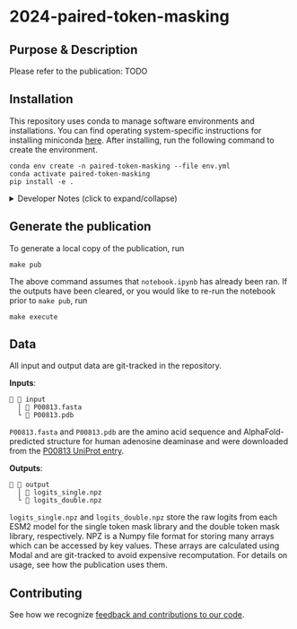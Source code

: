 # 2024-paired-token-masking

## Purpose & Description

Please refer to the publication:  TODO

## Installation

This repository uses conda to manage software environments and installations. You can find operating system-specific instructions for installing miniconda [here](https://docs.conda.io/projects/miniconda/en/latest/). After installing, run the following command to create the environment.

```{bash}
conda env create -n paired-token-masking --file env.yml
conda activate paired-token-masking
pip install -e .
```

<details><summary>Developer Notes (click to expand/collapse)</summary>

1. Install your pre-commit hooks:

    ```{bash}
    pre-commit install
    ```

    This installs the pre-commit hooks defined in your config (`./.pre-commit-config.yaml`).

2. Export your conda environment before sharing:

    As your project develops, the number of dependencies in your environment may increase. Whenever you install new dependencies (using either `pip install` or `mamba install`), you should update the environment file using the following command.

    ```{bash}
    conda env export --from-history --no-builds > envs/dev.yml
    ```

    `--from-history` only exports packages that were explicitly added by you (e.g., the packages you installed with `pip` or `mamba`) and `--no-builds` removes build specification from the exported packages to increase portability between different platforms.
</details>

## Generate the publication

To generate a local copy of the publication, run

```{bash}
make pub
```

The above command assumes that `notebook.ipynb` has already been ran. If the outputs have been cleared, or you would like to re-run the notebook prior to `make pub`, run

```{bash}
make execute
```

## Data

All input and output data are git-tracked in the repository.

**Inputs**:

```{bash}
  input
  │  P00813.fasta
  └  P00813.pdb
```

`P00813.fasta` and `P00813.pdb` are the amino acid sequence and AlphaFold-predicted structure for human adenosine deaminase and were downloaded from the [P00813 UniProt entry](https://www.uniprot.org/uniprotkb/P00813/entry).

**Outputs**:

```{bash}
  output
  │  logits_single.npz
  └  logits_double.npz
```

`logits_single.npz` and `logits_double.npz` store the raw logits from each ESM2 model for the single token mask library and the double token mask library, respectively. NPZ is a Numpy file format for storing many arrays which can be accessed by key values. These arrays are calculated using Modal and are git-tracked to avoid expensive recomputation. For details on usage, see how the publication uses them.

## Contributing

See how we recognize [feedback and contributions to our code](https://github.com/Arcadia-Science/arcadia-software-handbook/blob/main/guides-and-standards/guide-credit-for-contributions.md).
